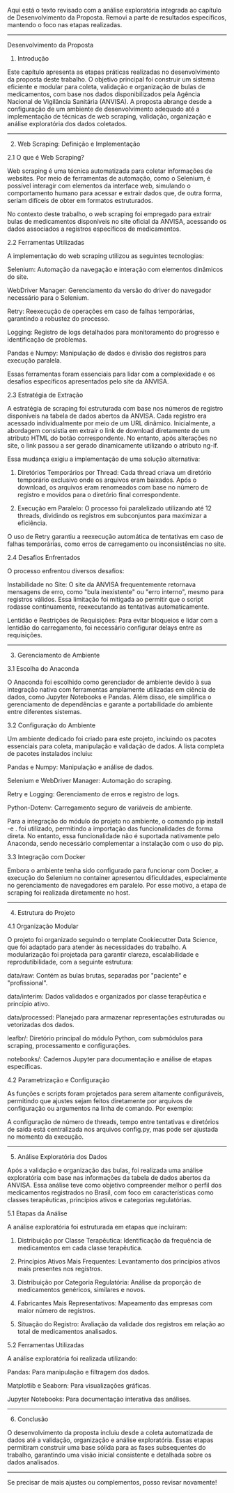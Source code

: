 Aqui está o texto revisado com a análise exploratória integrada ao capítulo de Desenvolvimento da Proposta. Removi a parte de resultados específicos, mantendo o foco nas etapas realizadas.


---

Desenvolvimento da Proposta

1. Introdução

Este capítulo apresenta as etapas práticas realizadas no desenvolvimento da proposta deste trabalho. O objetivo principal foi construir um sistema eficiente e modular para coleta, validação e organização de bulas de medicamentos, com base nos dados disponibilizados pela Agência Nacional de Vigilância Sanitária (ANVISA). A proposta abrange desde a configuração de um ambiente de desenvolvimento adequado até a implementação de técnicas de web scraping, validação, organização e análise exploratória dos dados coletados.


---

2. Web Scraping: Definição e Implementação

2.1 O que é Web Scraping?

Web scraping é uma técnica automatizada para coletar informações de websites. Por meio de ferramentas de automação, como o Selenium, é possível interagir com elementos da interface web, simulando o comportamento humano para acessar e extrair dados que, de outra forma, seriam difíceis de obter em formatos estruturados.

No contexto deste trabalho, o web scraping foi empregado para extrair bulas de medicamentos disponíveis no site oficial da ANVISA, acessando os dados associados a registros específicos de medicamentos.

2.2 Ferramentas Utilizadas

A implementação do web scraping utilizou as seguintes tecnologias:

Selenium: Automação da navegação e interação com elementos dinâmicos do site.

WebDriver Manager: Gerenciamento da versão do driver do navegador necessário para o Selenium.

Retry: Reexecução de operações em caso de falhas temporárias, garantindo a robustez do processo.

Logging: Registro de logs detalhados para monitoramento do progresso e identificação de problemas.

Pandas e Numpy: Manipulação de dados e divisão dos registros para execução paralela.


Essas ferramentas foram essenciais para lidar com a complexidade e os desafios específicos apresentados pelo site da ANVISA.

2.3 Estratégia de Extração

A estratégia de scraping foi estruturada com base nos números de registro disponíveis na tabela de dados abertos da ANVISA. Cada registro era acessado individualmente por meio de um URL dinâmico. Inicialmente, a abordagem consistia em extrair o link de download diretamente de um atributo HTML do botão correspondente. No entanto, após alterações no site, o link passou a ser gerado dinamicamente utilizando o atributo ng-if.

Essa mudança exigiu a implementação de uma solução alternativa:

1. Diretórios Temporários por Thread: Cada thread criava um diretório temporário exclusivo onde os arquivos eram baixados. Após o download, os arquivos eram renomeados com base no número de registro e movidos para o diretório final correspondente.


2. Execução em Paralelo: O processo foi paralelizado utilizando até 12 threads, dividindo os registros em subconjuntos para maximizar a eficiência.



O uso de Retry garantiu a reexecução automática de tentativas em caso de falhas temporárias, como erros de carregamento ou inconsistências no site.

2.4 Desafios Enfrentados

O processo enfrentou diversos desafios:

Instabilidade no Site: O site da ANVISA frequentemente retornava mensagens de erro, como "bula inexistente" ou "erro interno", mesmo para registros válidos. Essa limitação foi mitigada ao permitir que o script rodasse continuamente, reexecutando as tentativas automaticamente.

Lentidão e Restrições de Requisições: Para evitar bloqueios e lidar com a lentidão do carregamento, foi necessário configurar delays entre as requisições.



---

3. Gerenciamento de Ambiente

3.1 Escolha do Anaconda

O Anaconda foi escolhido como gerenciador de ambiente devido à sua integração nativa com ferramentas amplamente utilizadas em ciência de dados, como Jupyter Notebooks e Pandas. Além disso, ele simplifica o gerenciamento de dependências e garante a portabilidade do ambiente entre diferentes sistemas.

3.2 Configuração do Ambiente

Um ambiente dedicado foi criado para este projeto, incluindo os pacotes essenciais para coleta, manipulação e validação de dados. A lista completa de pacotes instalados incluiu:

Pandas e Numpy: Manipulação e análise de dados.

Selenium e WebDriver Manager: Automação do scraping.

Retry e Logging: Gerenciamento de erros e registro de logs.

Python-Dotenv: Carregamento seguro de variáveis de ambiente.


Para a integração do módulo do projeto no ambiente, o comando pip install -e . foi utilizado, permitindo a importação das funcionalidades de forma direta. No entanto, essa funcionalidade não é suportada nativamente pelo Anaconda, sendo necessário complementar a instalação com o uso do pip.

3.3 Integração com Docker

Embora o ambiente tenha sido configurado para funcionar com Docker, a execução do Selenium no container apresentou dificuldades, especialmente no gerenciamento de navegadores em paralelo. Por esse motivo, a etapa de scraping foi realizada diretamente no host.


---

4. Estrutura do Projeto

4.1 Organização Modular

O projeto foi organizado seguindo o template Cookiecutter Data Science, que foi adaptado para atender às necessidades do trabalho. A modularização foi projetada para garantir clareza, escalabilidade e reprodutibilidade, com a seguinte estrutura:

data/raw: Contém as bulas brutas, separadas por "paciente" e "profissional".

data/interim: Dados validados e organizados por classe terapêutica e princípio ativo.

data/processed: Planejado para armazenar representações estruturadas ou vetorizadas dos dados.

leafbr/: Diretório principal do módulo Python, com submódulos para scraping, processamento e configurações.

notebooks/: Cadernos Jupyter para documentação e análise de etapas específicas.


4.2 Parametrização e Configuração

As funções e scripts foram projetados para serem altamente configuráveis, permitindo que ajustes sejam feitos diretamente por arquivos de configuração ou argumentos na linha de comando. Por exemplo:

A configuração de número de threads, tempo entre tentativas e diretórios de saída está centralizada nos arquivos config.py, mas pode ser ajustada no momento da execução.



---

5. Análise Exploratória dos Dados

Após a validação e organização das bulas, foi realizada uma análise exploratória com base nas informações da tabela de dados abertos da ANVISA. Essa análise teve como objetivo compreender melhor o perfil dos medicamentos registrados no Brasil, com foco em características como classes terapêuticas, princípios ativos e categorias regulatórias.

5.1 Etapas da Análise

A análise exploratória foi estruturada em etapas que incluíram:

1. Distribuição por Classe Terapêutica: Identificação da frequência de medicamentos em cada classe terapêutica.


2. Princípios Ativos Mais Frequentes: Levantamento dos princípios ativos mais presentes nos registros.


3. Distribuição por Categoria Regulatória: Análise da proporção de medicamentos genéricos, similares e novos.


4. Fabricantes Mais Representativos: Mapeamento das empresas com maior número de registros.


5. Situação do Registro: Avaliação da validade dos registros em relação ao total de medicamentos analisados.



5.2 Ferramentas Utilizadas

A análise exploratória foi realizada utilizando:

Pandas: Para manipulação e filtragem dos dados.

Matplotlib e Seaborn: Para visualizações gráficas.

Jupyter Notebooks: Para documentação interativa das análises.



---

6. Conclusão

O desenvolvimento da proposta incluiu desde a coleta automatizada de dados até a validação, organização e análise exploratória. Essas etapas permitiram construir uma base sólida para as fases subsequentes do trabalho, garantindo uma visão inicial consistente e detalhada sobre os dados analisados.


---

Se precisar de mais ajustes ou complementos, posso revisar novamente!

